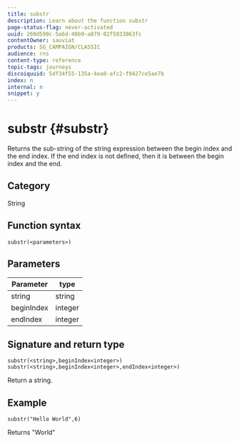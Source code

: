 ```yaml
---
title: substr
description: Learn about the function substr
page-status-flag: never-activated
uuid: 269d590c-5a6d-40b9-a879-02f5033863fc
contentOwner: sauviat
products: SG_CAMPAIGN/CLASSIC
audience: rns
content-type: reference
topic-tags: journeys
discoiquuid: 5df34f55-135a-4ea8-afc2-f9427ce5ae7b
index: n
internal: n
snippet: y
---
```


# substr {#substr}

Returns the sub-string of the string expression between the begin index and the end index. If the end index is not defined, then it is between the begin index and the end.

## Category

String

## Function syntax

`substr(<parameters>)`

## Parameters

| Parameter  | type              |
|-------------|-----------------------|
| string    | string|
| beginIndex    | integer|
| endIndex| integer|


## Signature and return type

`substr(<string>,beginIndex<integer>)`
`substr(<string>,beginIndex<integer>,endIndex<integer>)`

Return a string.

## Example

`substr("Hello World",6)`

Returns "World"
